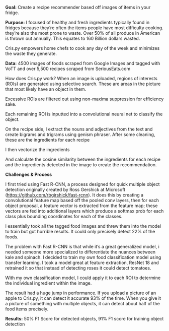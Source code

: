 **Goal:**  Create a recipe recommender based off images of items in your fridge. 

**Purpose:** I focused of healthy and fresh ingredients typically found in fridges because they’re often the items people have most difficulty cooking. they’re also the most prone to waste. Over 50% of all produce in American is thrown out annually. This equates to 160 Billion dollars wasted.

Cris.py empowers home chefs to cook any day of the week and minimizes the waste they generate.


**Data:** 4500 images of foods scraped from Google Images and tagged with VoTT and over 5,500 recipes scraped from SeriousEats.com


How does Cris.py work? When an image is uploaded, regions of interests (ROIs) are generated using selective search. These are areas in the picture that most likely have an object in them.

Excessive ROIs are filtered out using non-maxima suppression for efficiency sake. 

Each remaining ROI is inputted into a convolutional neural net to classify the object.

On the recipe side, I extract the nouns and adjectives from the text and create bigrams and trigrams using genism phraser. After some cleaning, these are the ingredients for each recipe

I then vectorize the ingredients

And calculate the cosine similarity between the ingredients for each recipe and the ingredients detected in the image to create the recommendation. 

**Challenges & Process** 

I first tried using Fast R-CNN, a process designed for quick multiple object detection originally created by Ross Gershick at Microsoft (https://github.com/rbgirshick/fast-rcnn). It does this by creating a convolutional feature map based off the pooled conv layers, then for each object proposal, a feature vector is extracted from the feature map; these vectors are fed into additional layers which produce a softmax prob for each class plus bounding coordinates for each of the classes.

I essentially took all the tagged food images and threw them into the model to train but got horrible results. It could only precisely detect 22% of the foods. 

The problem with Fast R-CNN is that while it’s a great generalized model, i needed someone more specialized to differentiate the nuances between kale and spinach. I decided to train my own food classification model using transfer learning. I took a model great at feature extraction, ResNet 18 and retrained it so that instead of detecting roses it could detect tomatoes. 

With my own classification model, I could apply it to each ROI to determine the individual ingredient within the image.

The result had a huge jump in performance. If you upload a picture of an apple to Cris.py, it can detect it accurate 93% of the time. When you give it a picture of something with multiple objects, it can detect about half of the food items precisely.  

**Results:** 50% F1 Score for detected objects, 91% F1 score for training object detection
